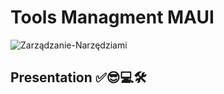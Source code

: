 # Tools Managment MAUI 
![Zarządzanie-Narzędziami](https://github.com/user-attachments/assets/0f68507c-6822-49af-a516-9fc2578e6abc)


## Presentation ✅😎💻🛠️
